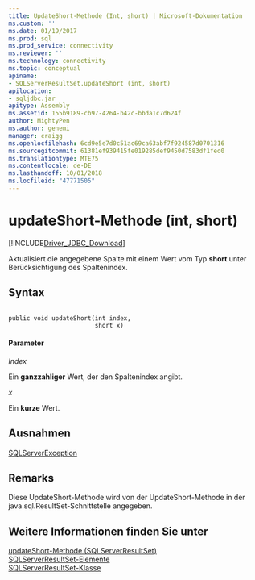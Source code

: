 ```yaml
---
title: UpdateShort-Methode (Int, short) | Microsoft-Dokumentation
ms.custom: ''
ms.date: 01/19/2017
ms.prod: sql
ms.prod_service: connectivity
ms.reviewer: ''
ms.technology: connectivity
ms.topic: conceptual
apiname:
- SQLServerResultSet.updateShort (int, short)
apilocation:
- sqljdbc.jar
apitype: Assembly
ms.assetid: 155b9189-cb97-4264-b42c-bbda1c7d624f
author: MightyPen
ms.author: genemi
manager: craigg
ms.openlocfilehash: 6cd9e5e7d0c51ac69ca63abf7f924587d0701316
ms.sourcegitcommit: 61381ef939415fe019285def9450d7583df1fed0
ms.translationtype: MTE75
ms.contentlocale: de-DE
ms.lasthandoff: 10/01/2018
ms.locfileid: "47771505"
---
```

# <a name="updateshort-method-int-short"></a>updateShort-Methode (int, short)
[!INCLUDE[Driver_JDBC_Download](../../../includes/driver_jdbc_download.md)]

  Aktualisiert die angegebene Spalte mit einem Wert vom Typ **short** unter Berücksichtigung des Spaltenindex.  
  
## <a name="syntax"></a>Syntax  
  
```  
  
public void updateShort(int index,  
                        short x)  
```  
  
#### <a name="parameters"></a>Parameter  
 *Index*  
  
 Ein **ganzzahliger** Wert, der den Spaltenindex angibt.  
  
 *x*  
  
 Ein **kurze** Wert.  
  
## <a name="exceptions"></a>Ausnahmen  
 [SQLServerException](../../../connect/jdbc/reference/sqlserverexception-class.md)  
  
## <a name="remarks"></a>Remarks  
 Diese UpdateShort-Methode wird von der UpdateShort-Methode in der java.sql.ResultSet-Schnittstelle angegeben.  
  
## <a name="see-also"></a>Weitere Informationen finden Sie unter  
 [updateShort-Methode &#40;SQLServerResultSet&#41;](../../../connect/jdbc/reference/updateshort-method-sqlserverresultset.md)   
 [SQLServerResultSet-Elemente](../../../connect/jdbc/reference/sqlserverresultset-members.md)   
 [SQLServerResultSet-Klasse](../../../connect/jdbc/reference/sqlserverresultset-class.md)  
  
  
